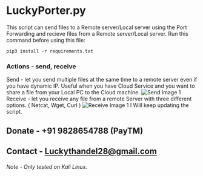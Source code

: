 # LuckyPorter.py
This script can send files to a Remote server/Local server using the Port Forwarding and recieve files from a Remote server/Local server. 
Run this command before using this file:
```
pip3 install -r requirements.txt
```
### Actions - send, receive

Send - let you send multiple files at the same time to a remote server even if you have dynamic IP. Useful when you have Cloud Service and you want to share a file from your Local PC to the Cloud machine.
![Send Image 1](https://raw.githubusercontent.com/luckythandel/luckyporter/Screenshots/Send.png)
Receive - let you receive any file from a remote Server with three different options. ( Netcat, Wget, Curl )
![Receive Image 1](https://raw.githubusercontent.com/luckythandel/luckyporter/Screenshots/receive.png)
I Will keep updating the script. 
## Donate - +91 9828654788 (PayTM)
## Contact - Luckythandel28@gmail.com
###### Note - Only tested on Kali Linux.
